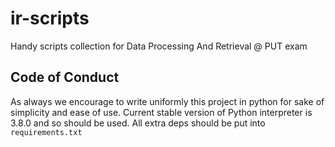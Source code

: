 # ir-scripts
Handy scripts collection for Data Processing And Retrieval @ PUT exam

## Code of Conduct
As always we encourage to write uniformly this project in python for sake of simplicity and ease of use. Current stable version of Python interpreter is 3.8.0 and so should be used. All extra deps should be put into `requirements.txt`
